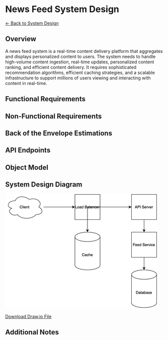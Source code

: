 # News Feed System Design

[← Back to System Design](../system-design.md)

## Overview

A news feed system is a real-time content delivery platform that aggregates and displays personalized content to users. The system needs to handle high-volume content ingestion, real-time updates, personalized content ranking, and efficient content delivery. It requires sophisticated recommendation algorithms, efficient caching strategies, and a scalable infrastructure to support millions of users viewing and interacting with content in real-time.

## Functional Requirements

## Non-Functional Requirements

## Back of the Envelope Estimations

## API Endpoints

## Object Model

## System Design Diagram

![News Feed System Design](news-feed.png)

[Download Draw.io File](news-feed.drawio)

## Additional Notes

